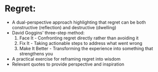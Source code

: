 # Regret:
- A dual-perspective approach highlighting that regret can be both constructive (reflection) and destructive (dwelling)
- David Goggins' three-step method:
  1. Face It - Confronting regret directly rather than avoiding it
  2. Fix It - Taking actionable steps to address what went wrong
  3. Make It Better - Transforming the experience into something that strengthens you
- A practical exercise for reframing regret into wisdom
- Relevant quotes to provide perspective and inspiration